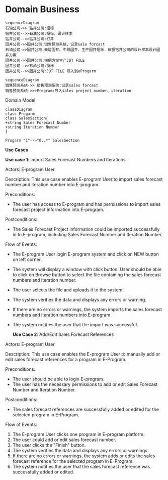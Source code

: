 # Domain Business



```mermaid
sequenceDiagram 
石油公司->> 钻井公司:招标
钻井公司-->>石油公司:投标，设计样本
钻井公司-->>钻井公司:打井
固井公司->>固井公司:销售预测系统，记录sale forcast
石油公司->>固井公司:表层固井、中段固井、生产固井招标，根据钻井公司的设计样本设计固井方案
固井公司->>固井公司:根据方案生产JDT FILE
固井公司-->>石油公司:投标
固井公司-->>固井公司:JDT FILE 导入到eProgarm
```



```mermaid
sequenceDiagram 
销售预测系统->> 销售预测系统:记录sales forcast
销售预测系统->>eProgram:导入sales project number、iteration

```

Domain Model

```mermaid
classDiagram 
class Progarm
class SalesSection{
+string Sales Forecast Number
+string Iteration Number 
}

Progarm "1"-->"0..*" SalesSection
```

**Use Cases**

**Use case 1**: Import Sales Forecast Numbers and Iterations

Actors: E-program User

Description: This use case enables E-program User to import sales forecast number and iteration number into E-program.

Preconditions:

* The user has access to E-program and has permissions to import sales forecast project information into E-program.

Postconditions:

* The Sales Forecast Project information could be imported successfully in to E-program, including Sales Forecast Number and Iteration Number.

Flow of Events:

* The  E-program User login E-program system and click on NEW button on left corner.

* The system will display a window with click button. User should be able to click on Browse button to select the file  containing the sales forecast numbers and iteration number.

* The user selects the file and uploads it to the system.

* The system verifies the data and displays any errors or warning.

* If there are no errors or warnings, the system imports the sales forecast numbers and  iteration numbers into E-program.

* The system notifies the user that the import was successful.

  **Use Case 2**: Add/Edit Sales Forecast References

Actors: E-program User

Description: This use case enables the E-program User to manually add or edit sales forecast references for a program in E-Program.

Preconditions: 

- The user  should be able to login E-program.
- The user has the necessary permissions to add or edit Sales Forecast Number and Iteration Number.

Postconditions: 

- The sales forecast references are successfully added or edited for the selected program in E-Program.

Flow of Events:

1. The E-program User clicks one program in E-program platform. 
2. The user could add or edit sales forecast number.
3. The user clicks the "Finish" button.
4. The system verifies the data and displays any errors or warnings.
5. If there are no errors or warnings, the system adds or edits the sales forecast reference for the selected program in E-Program.
6. The system notifies the user that the sales forecast reference was successfully added or edited.

